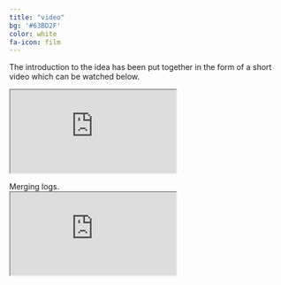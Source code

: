 ```yaml
---
title: "video"
bg: '#63BD2F'
color: white
fa-icon: film
---
```


The introduction to the idea has been put together in the form of a short video which can be watched below.

<div class="icontain">
  <iframe src="https://www.youtube.com/embed/Q3fFajMv2Cw" allowfullscreen></iframe>
</div>
<p></p>
Merging logs.

<div class="icontain">
  <iframe src="https://www.youtube.com/embed/j0MncA0ZA3E" allowfullscreen></iframe>
</div>
